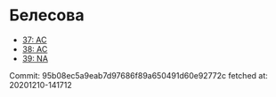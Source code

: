 # Белесова
- [37: AC](37.md)
- [38: AC](38.md)
- [39: NA](39.md)

Commit: 95b08ec5a9eab7d97686f89a650491d60e92772c
 fetched at: 20201210-141712
